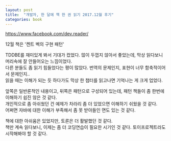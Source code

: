 ```yaml
---
layout: post
title:  "개발자, 한 달에 책 한 권 읽기 2017.12월 후기"
categories: book
---
```


https://www.facebook.com/dev.reader/  

12월 책은 '켄트 벡의 구현 패턴'

TDDBE를 재미있게 봐서 기대가 컸었다. 많이 두껍지 않아서 좋았는데, 막상 읽다보니 머리속에 잘 안들어오는 느낌이었다.  
다른 분들도 좀 읽기 힘들었다는 평이 많았다. 번역의 문제인지, 표현이 너무 함축적이어서 문제인지..  
읽을 때는 이해가 되는 듯 하다가도 막상 한 챕터를 읽고나면 기억나는 게 크게 업었다.  

앞쪽은 일반론적인 내용이고, 뒤쪽은 패턴으로 구성되어 있는데, 패턴 책들이 좀 한번에 이해하기 쉽진 않은 것 같다.  
개인적으로 좀 아쉬웠던 건 예제가 차라리 좀 더 있었으면 이해하기 쉬웠을 것 같다.   
어쩌면 자바에 대한 이해가 부족해서 좀 못 받아들인 면도 있는 것 같다.  

책에 대한 아쉬움은 있었지만, 토론은 더 활발했던 것 같다.  
책만 계속 읽다보니, 이제는 좀 더 코딩연습이 필요한 시기인 것 같다. 토이프로젝트라도 시작해봐야 할 것 같다.
